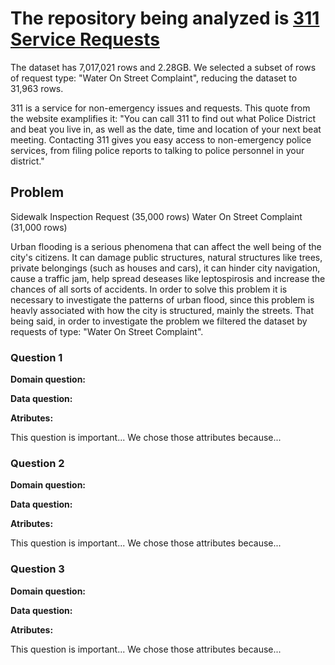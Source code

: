 # The repository being analyzed is [311 Service Requests](https://data.cityofchicago.org/Service-Requests/311-Service-Requests/v6vf-nfxy/data)  

The dataset has 7,017,021 rows and 2.28GB. We selected a subset of rows of request type: "Water On Street Complaint", reducing the dataset to 31,963 rows.
 
311 is a service for non-emergency issues and requests. This quote from the website examplifies it: "You can call 311 to find out what Police District and beat you live in, as well as the date, time and location of your next beat meeting. Contacting 311 gives you easy access to non-emergency police services, from filing police reports to talking to police personnel in your district."

## Problem

Sidewalk Inspection Request (35,000 rows)
Water On Street Complaint (31,000 rows)

Urban flooding is a serious phenomena that can affect the well being of the city's citizens. It can damage public structures, natural structures like trees, private belongings (such as houses and cars), it can hinder city navigation, cause a traffic jam, help spread deseases like leptospirosis and increase the chances of all sorts of accidents. In order to solve this problem it is necessary to investigate the patterns of urban flood, since this problem is heavly associated with how the city is structured, mainly the streets. That being said, in order to investigate the problem we filtered the dataset by requests of type: "Water On Street Complaint".  

### Question 1

**Domain question:** 

**Data question:**

**Atributes:**

This question is important... We chose those attributes because...

### Question 2

**Domain question:**  

**Data question:**

**Atributes:**

This question is important... We chose those attributes because...

### Question 3

**Domain question:**  

**Data question:**

**Atributes:**

This question is important... We chose those attributes because... 